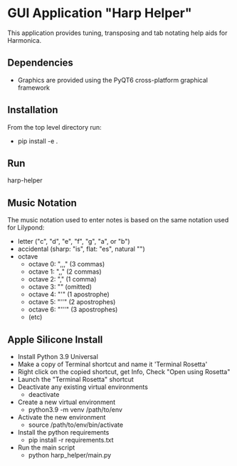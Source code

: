 # GUI Application "Harp Helper"
This application provides tuning, transposing and tab notating help aids for Harmonica.

## Dependencies
* Graphics are provided using the PyQT6 cross-platform graphical framework

## Installation
From the top level directory run:
* pip install -e .

## Run
harp-helper

## Music Notation
The music notation used to enter notes is based on the same notation used for
Lilypond:  <letter><accedental><octave>
* letter ("c", "d", "e", "f", "g", "a", or "b")
* accidental (sharp: "is", flat: "es", natural "")
* octave
  * octave 0: ",,," (3 commas)
  * octave 1: ",," (2 commas)
  * octave 2: "," (1 comma)
  * octave 3: "" (omitted)
  * octave 4: "'" (1 apostrophe)
  * octave 5: "''" (2 apostrophes)
  * octave 6: "'''" (3 apostrophes)
  * (etc)

## Apple Silicone Install
* Install Python 3.9 Universal
* Make a copy of Terminal shortcut and name it 'Terminal Rosetta'
* Right click on the copied shortcut, get Info, Check "Open using Rosetta"
* Launch the "Terminal Rosetta" shortcut
* Deactivate any existing virtual environments
  * deactivate
* Create a new virtual environment
  * python3.9 -m venv /path/to/env
* Activate the new environment
  * source /path/to/env/bin/activate
* Install the python requirements
  * pip install -r requirements.txt
* Run the main script
  * python harp_helper/main.py
